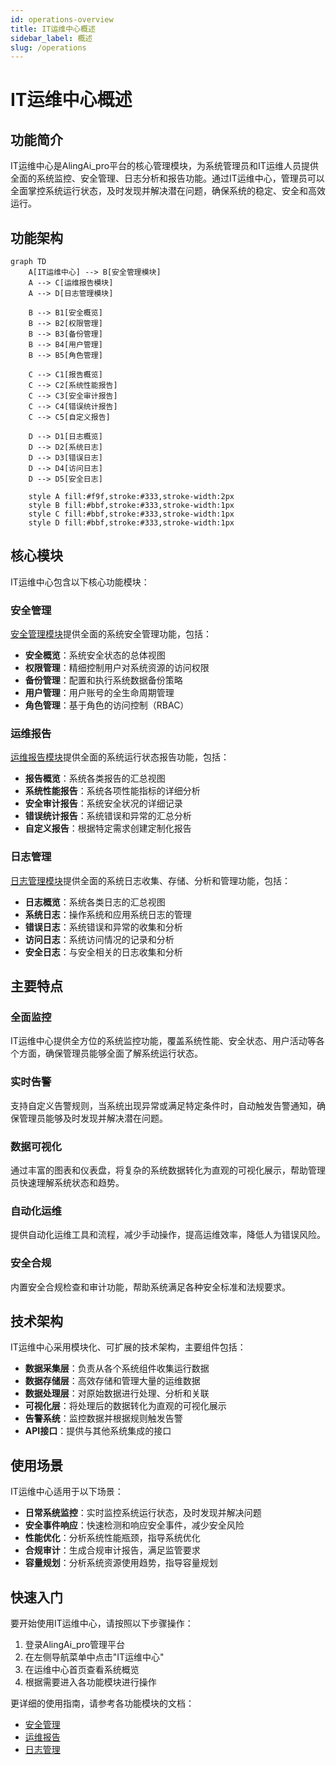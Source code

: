 ```yaml
---
id: operations-overview
title: IT运维中心概述
sidebar_label: 概述
slug: /operations
---
```


# IT运维中心概述

## 功能简介

IT运维中心是AlingAi_pro平台的核心管理模块，为系统管理员和IT运维人员提供全面的系统监控、安全管理、日志分析和报告功能。通过IT运维中心，管理员可以全面掌控系统运行状态，及时发现并解决潜在问题，确保系统的稳定、安全和高效运行。

## 功能架构

```mermaid
graph TD
    A[IT运维中心] --> B[安全管理模块]
    A --> C[运维报告模块]
    A --> D[日志管理模块]
    
    B --> B1[安全概览]
    B --> B2[权限管理]
    B --> B3[备份管理]
    B --> B4[用户管理]
    B --> B5[角色管理]
    
    C --> C1[报告概览]
    C --> C2[系统性能报告]
    C --> C3[安全审计报告]
    C --> C4[错误统计报告]
    C --> C5[自定义报告]
    
    D --> D1[日志概览]
    D --> D2[系统日志]
    D --> D3[错误日志]
    D --> D4[访问日志]
    D --> D5[安全日志]
    
    style A fill:#f9f,stroke:#333,stroke-width:2px
    style B fill:#bbf,stroke:#333,stroke-width:1px
    style C fill:#bbf,stroke:#333,stroke-width:1px
    style D fill:#bbf,stroke:#333,stroke-width:1px
```

## 核心模块

IT运维中心包含以下核心功能模块：

### 安全管理

[安全管理模块](./security-management.md)提供全面的系统安全管理功能，包括：

- **安全概览**：系统安全状态的总体视图
- **权限管理**：精细控制用户对系统资源的访问权限
- **备份管理**：配置和执行系统数据备份策略
- **用户管理**：用户账号的全生命周期管理
- **角色管理**：基于角色的访问控制（RBAC）

### 运维报告

[运维报告模块](./reports-management.md)提供全面的系统运行状态报告功能，包括：

- **报告概览**：系统各类报告的汇总视图
- **系统性能报告**：系统各项性能指标的详细分析
- **安全审计报告**：系统安全状况的详细记录
- **错误统计报告**：系统错误和异常的汇总分析
- **自定义报告**：根据特定需求创建定制化报告

### 日志管理

[日志管理模块](./logs-management.md)提供全面的系统日志收集、存储、分析和管理功能，包括：

- **日志概览**：系统各类日志的汇总视图
- **系统日志**：操作系统和应用系统日志的管理
- **错误日志**：系统错误和异常的收集和分析
- **访问日志**：系统访问情况的记录和分析
- **安全日志**：与安全相关的日志收集和分析

## 主要特点

### 全面监控

IT运维中心提供全方位的系统监控功能，覆盖系统性能、安全状态、用户活动等各个方面，确保管理员能够全面了解系统运行状态。

### 实时告警

支持自定义告警规则，当系统出现异常或满足特定条件时，自动触发告警通知，确保管理员能够及时发现并解决潜在问题。

### 数据可视化

通过丰富的图表和仪表盘，将复杂的系统数据转化为直观的可视化展示，帮助管理员快速理解系统状态和趋势。

### 自动化运维

提供自动化运维工具和流程，减少手动操作，提高运维效率，降低人为错误风险。

### 安全合规

内置安全合规检查和审计功能，帮助系统满足各种安全标准和法规要求。

## 技术架构

IT运维中心采用模块化、可扩展的技术架构，主要组件包括：

- **数据采集层**：负责从各个系统组件收集运行数据
- **数据存储层**：高效存储和管理大量的运维数据
- **数据处理层**：对原始数据进行处理、分析和关联
- **可视化层**：将处理后的数据转化为直观的可视化展示
- **告警系统**：监控数据并根据规则触发告警
- **API接口**：提供与其他系统集成的接口

## 使用场景

IT运维中心适用于以下场景：

- **日常系统监控**：实时监控系统运行状态，及时发现并解决问题
- **安全事件响应**：快速检测和响应安全事件，减少安全风险
- **性能优化**：分析系统性能瓶颈，指导系统优化
- **合规审计**：生成合规审计报告，满足监管要求
- **容量规划**：分析系统资源使用趋势，指导容量规划

## 快速入门

要开始使用IT运维中心，请按照以下步骤操作：

1. 登录AlingAi_pro管理平台
2. 在左侧导航菜单中点击"IT运维中心"
3. 在运维中心首页查看系统概览
4. 根据需要进入各功能模块进行操作

更详细的使用指南，请参考各功能模块的文档：

- [安全管理](./security-management.md)
- [运维报告](./reports-management.md)
- [日志管理](./logs-management.md) 